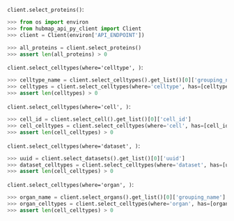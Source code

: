 `client.select_proteins()`:
```python
>>> from os import environ
>>> from hubmap_api_py_client import Client
>>> client = Client(environ['API_ENDPOINT'])

>>> all_proteins = client.select_proteins()
>>> assert len(all_proteins) > 0

```

`client.select_celltypes(where='celltype', )`:
```python
>>> celltype_name = client.select_celltypes().get_list()[0]['grouping_name']
>>> celltypes = client.select_celltypes(where='celltype', has=[celltype_name])
>>> assert len(celltypes) > 0

```

`client.select_celltypes(where='cell', )`:
```python
>>> cell_id = client.select_cell().get_list()[0]['cell_id']
>>> cell_celltypes = client.select_celltypes(where='cell', has=[cell_id])
>>> assert len(cell_celltypes) > 0

```


`client.select_celltypes(where='dataset', )`:
```python
>>> uuid = client.select_datasets().get_list()[0]['uuid']
>>> dataset_celltypes = client.select_celltypes(where='dataset', has=[uuid])
>>> assert len(cell_celltypes) > 0

```

`client.select_celltypes(where='organ', )`:
```python
>>> organ_name = client.select_organs().get_list()[0]['grouping_name']
>>> organ_celltypes = client.select_celltypes(where='organ', has=[organ_name])
>>> assert len(cell_celltypes) > 0

```
